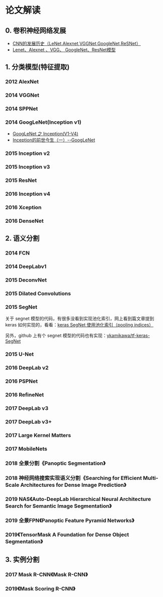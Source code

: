 # 论文解读

## 0. 卷积神经网络发展

- [CNN的发展历史（LeNet,Alexnet,VGGNet,GoogleNet,ReSNet）](https://blog.csdn.net/Liu941027/article/details/78297462)
- [Lenet、Alexnet 、VGG、 GoogleNet、ResNet模型](https://blog.csdn.net/u013989576/article/details/71600795)



## 1. 分类模型(特征提取)

### 2012 AlexNet



### 2014 VGGNet



### 2014 SPPNet



### 2014 GoogLeNet(Inception v1)

- [GoogLeNet 之 Inception(V1-V4)](https://blog.csdn.net/hejin_some/article/details/78636586)
- [Inception的前世今生（一）--GoogLeNet](https://blog.csdn.net/shwan_ma/article/details/78933055)



### 2015 Inception v2



### 2015 Inception v3



### 2015 ResNet



### 2016 Inception v4







### 2016 Xception



### 2016 DenseNet















## 2. 语义分割

### 2014 FCN



### 2014 DeepLabv1



### 2015 DeconvNet

### 2015 Dilated Convolutions



### 2015 SegNet





关于 segnet 模型的代码，有很多没看到实现池化索引，网上看到篇文章提到 keras 如何实现的，看看：[keras SegNet 使用池化索引（pooling indices）](<https://blog.csdn.net/nima1994/article/details/84319859>)

另外，github 上有个 segnet 模型的代码也有实现：[ykamikawa/tf-keras-SegNet](<https://github.com/ykamikawa/tf-keras-SegNet/blob/master/layers.py>)

### 2015 U-Net

### 2016 DeepLab v2

### 2016 PSPNet



### 2016 RefineNet



### 2017 DeepLab v3



### 2017 DeepLab v3+

### 2017 Large Kernel Matters





### 2017 MobileNets



### 2018 全景分割《Panoptic Segmentation》



### 2018 神经网络搜索实现语义分割《Searching for Efficient Multi-Scale Architectures for Dense Image Prediction》



### 2019 NAS《Auto-DeepLab Hierarchical Neural Architecture Search for Semantic Image Segmentation》



### 2019 全景FPN《Panoptic Feature Pyramid Networks》



### 2019《TensorMask A Foundation for Dense Object Segmentation》





## 3. 实例分割

### 2017 Mask R-CNN《Mask R-CNN》



### 2019《Mask Scoring R-CNN》






